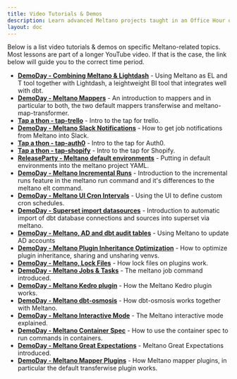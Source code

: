 ```yaml
---
title: Video Tutorials & Demos
description: Learn advanced Meltano projects taught in an Office Hour or Demo Day session via YouTube.
layout: doc
---
```

Below is a list video tutorials & demos on specific Meltano-related topics. Most lessons are part of a longer YouTube video. If that is the case, the link below will guide you to the correct time period.


- **[DemoDay - Combining Meltano & Lightdash](https://youtu.be/NZZyBnEOGOI?list=PLO0YrxtDbWAuLRElrtwFI5PwlAEMUi0AD&t=937)** - Using Meltano as EL and T tool together with Lightdash, a leightweight BI tool that integrates well with dbt.
- **[DemoDay - Meltano Mappers](https://www.youtube.com/watch?v=41RGHQ49U_M&t=99s)** - An introduction to mappers and in particular to both, the two default mappers transferwise and meltano-map-transformer.
- **[Tap a thon - tap-trello](https://youtu.be/41RGHQ49U_M?t=704)** - Intro to the tap for trello.
- **[DemoDay - Meltano Slack Notifications](https://youtu.be/41RGHQ49U_M?t=1151)** - How to get job notifications from Meltano into Slack.
- **[Tap a thon - tap-auth0](https://youtu.be/41RGHQ49U_M?t=1614)** - Intro to the tap for Auth0.
- **[Tap a thon - tap-shopify](https://youtu.be/41RGHQ49U_M?t=2210)** - Intro to the tap for Shopify.
- **[ReleaseParty - Meltano default environments](https://www.youtube.com/watch?v=p_uBJjxDfxA&t=139s)** - Putting in default environments into the meltano project YAML.
- **[DemoDay - Meltano Incremental Runs](https://www.youtube.com/watch?v=RXo-lIQtwB8&t=98s)** - Introduction to the incremental runs feature in the meltano run command and it's differences to the meltano elt command.
- **[DemoDay - Meltano UI Cron Intervals](https://youtu.be/RXo-lIQtwB8?t=719)** - Using the UI to define custom cron schedules.
- **[DemoDay - Superset import datasources](https://www.youtube.com/watch?v=RXo-lIQtwB8&t=944s)** - Introduction to automatic import of dbt database connections and sources into superset via meltano.
- **[DemoDay - Meltano, AD and dbt audit tables](https://youtu.be/RXo-lIQtwB8?t=1789)** - Using Meltano to update AD accounts
- **[DemoDay - Meltano Plugin Inheritance Optimization](https://youtu.be/BmubPgBkjG8?t=71)** - How to optimize plugin inheritance, sharing and unsharing venvs.
- **[DemoDay - Meltano, Lock Files](https://youtu.be/5GA8xXPP2_k?t=162)** - How lock files on plugins work.
- **[DemoDay - Meltano Jobs & Tasks](https://youtu.be/kpOu4lOHY_Q?t=83)** - The meltano job command introduced.
- **[DemoDay - Meltano Kedro plugin](https://youtu.be/w6uGN9sY8VY?t=71)** - How the Meltano Kedro plugin works.
- **[DemoDay - Meltano dbt-osmosis](https://youtu.be/33jVAUR8-RY?t=1468)** - How dbt-osmosis works together with Meltano.
- **[DemoDay - Meltano Interactive Mode](https://youtu.be/JzYfq31lawY?t=128)** - The Meltano interactive mode explained.
- **[DemoDay - Meltano Container Spec](https://youtu.be/udCPX0EawtM?t=144)** - How to use the container spec to run commands in containers.
- **[DemoDay - Meltano Great Expectations](https://youtu.be/udCPX0EawtM?t=882)** - Meltano Great Expectations introduced.
- **[DemoDay - Meltano Mapper Plugins](https://youtu.be/udCPX0EawtM?t=1321)** - How Meltano mapper plugins, in particular the default transferwise plugin works.
